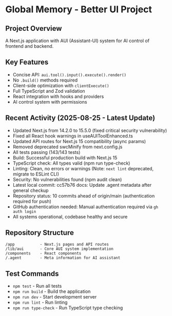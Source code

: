 # Global Memory - Better UI Project

## Project Overview
A Next.js application with AUI (Assistant-UI) system for AI control of frontend and backend.

## Key Features
- Concise API: `aui.tool().input().execute().render()`
- No `.build()` methods required
- Client-side optimization with `clientExecute()`
- Full TypeScript and Zod validation
- React integration with hooks and providers
- AI control system with permissions

## Recent Activity (2025-08-25 - Latest Update)
- Updated Next.js from 14.2.0 to 15.5.0 (fixed critical security vulnerability)
- Fixed all React hook warnings in useAUIToolEnhanced.ts
- Updated API routes for Next.js 15 compatibility (async params)
- Removed deprecated swcMinify from next.config.js
- All tests passing (143/143 tests)
- Build: Successful production build with Next.js 15
- TypeScript check: All types valid (npm run type-check)
- Linting: Clean, no errors or warnings (Note: `next lint` deprecated, migrate to ESLint CLI)
- Security: No vulnerabilities found (npm audit clean)
- Latest local commit: cc57b76 docs: Update .agent metadata after general checkup
- Repository status: 10 commits ahead of origin/main (authentication required for push)
- GitHub authentication needed: Manual authentication required via `gh auth login`
- All systems operational, codebase healthy and secure

## Repository Structure
```
/app           - Next.js pages and API routes
/lib/aui       - Core AUI system implementation
/components    - React components
/.agent        - Meta information for AI assistant
```

## Test Commands
- `npm test` - Run all tests
- `npm run build` - Build the application
- `npm run dev` - Start development server
- `npm run lint` - Run linting
- `npm run type-check` - Run TypeScript type checking